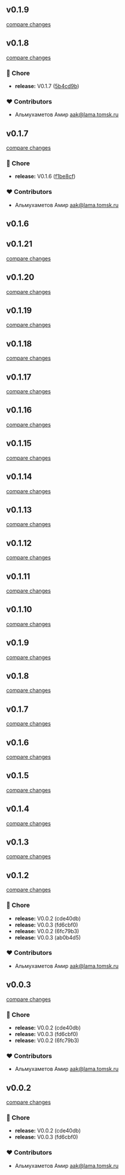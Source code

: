 
## v0.1.9

[compare changes](https://github.com/Azirafel17/nuxt-auth-fetch/compare/v0.1.8...v0.1.9)

## v0.1.8

[compare changes](https://github.com/Azirafel17/nuxt-auth-fetch/compare/v0.1.7...v0.1.8)

### 🏡 Chore

- **release:** V0.1.7 ([5b4cd9b](https://github.com/Azirafel17/nuxt-auth-fetch/commit/5b4cd9b))

### ❤️ Contributors

- Альмухаметов Амир <aak@lama.tomsk.ru>

## v0.1.7

[compare changes](https://github.com/Azirafel17/nuxt-auth-fetch/compare/v0.1.6...v0.1.7)

### 🏡 Chore

- **release:** V0.1.6 ([f1be8cf](https://github.com/Azirafel17/nuxt-auth-fetch/commit/f1be8cf))

### ❤️ Contributors

- Альмухаметов Амир <aak@lama.tomsk.ru>

## v0.1.6

## v0.1.21

[compare changes](https://undefined/undefined/compare/v0.1.20...v0.1.21)

## v0.1.20

[compare changes](https://undefined/undefined/compare/v0.1.19...v0.1.20)

## v0.1.19

[compare changes](https://undefined/undefined/compare/v0.1.18...v0.1.19)

## v0.1.18

[compare changes](https://undefined/undefined/compare/v0.1.17...v0.1.18)

## v0.1.17

[compare changes](https://undefined/undefined/compare/v0.1.16...v0.1.17)

## v0.1.16

[compare changes](https://undefined/undefined/compare/v0.1.15...v0.1.16)

## v0.1.15

[compare changes](https://undefined/undefined/compare/v0.1.14...v0.1.15)

## v0.1.14

[compare changes](https://undefined/undefined/compare/v0.1.13...v0.1.14)

## v0.1.13

[compare changes](https://undefined/undefined/compare/v0.1.12...v0.1.13)

## v0.1.12

[compare changes](https://undefined/undefined/compare/v0.1.11...v0.1.12)

## v0.1.11

[compare changes](https://undefined/undefined/compare/v0.1.10...v0.1.11)

## v0.1.10

[compare changes](https://undefined/undefined/compare/v0.1.9...v0.1.10)

## v0.1.9

[compare changes](https://undefined/undefined/compare/v0.1.8...v0.1.9)

## v0.1.8

[compare changes](https://undefined/undefined/compare/v0.1.7...v0.1.8)

## v0.1.7

[compare changes](https://undefined/undefined/compare/v0.1.6...v0.1.7)

## v0.1.6

[compare changes](https://undefined/undefined/compare/v0.1.5...v0.1.6)

## v0.1.5

[compare changes](https://undefined/undefined/compare/v0.1.4...v0.1.5)

## v0.1.4

[compare changes](https://undefined/undefined/compare/v0.1.3...v0.1.4)

## v0.1.3

[compare changes](https://undefined/undefined/compare/v0.1.2...v0.1.3)

## v0.1.2

[compare changes](https://undefined/undefined/compare/v0.0.1...v0.1.2)

### 🏡 Chore

- **release:** V0.0.2 (cde40db)
- **release:** V0.0.3 (fd6cbf0)
- **release:** V0.0.2 (6fc79b3)
- **release:** V0.0.3 (ab0b4d5)

### ❤️ Contributors

- Альмухаметов Амир <aak@lama.tomsk.ru>

## v0.0.3

[compare changes](https://undefined/undefined/compare/v0.0.1...v0.0.3)

### 🏡 Chore

- **release:** V0.0.2 (cde40db)
- **release:** V0.0.3 (fd6cbf0)
- **release:** V0.0.2 (6fc79b3)

### ❤️ Contributors

- Альмухаметов Амир <aak@lama.tomsk.ru>

## v0.0.2

[compare changes](https://undefined/undefined/compare/v0.0.1...v0.0.2)

### 🏡 Chore

- **release:** V0.0.2 (cde40db)
- **release:** V0.0.3 (fd6cbf0)

### ❤️ Contributors

- Альмухаметов Амир <aak@lama.tomsk.ru>

